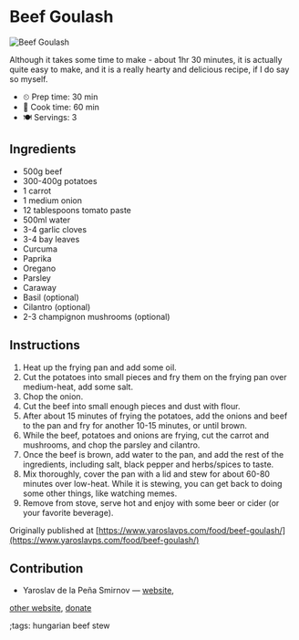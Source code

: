 # Beef Goulash

![Beef Goulash](pix/beef-goulash.webp)

Although it takes some time to make - about 1hr 30 minutes, it is actually quite
easy to make, and it is a really hearty and delicious recipe, if I do say so
myself.

- ⏲ Prep time: 30 min
- 🍳 Cook time: 60 min
- 🍽 Servings: 3

## Ingredients

- 500g beef
- 300-400g potatoes
- 1 carrot
- 1 medium onion
- 12 tablespoons tomato paste
- 500ml water
- 3-4 garlic cloves
- 3-4 bay leaves
- Curcuma
- Paprika
- Oregano
- Parsley
- Caraway
- Basil (optional)
- Cilantro (optional)
- 2-3 champignon mushrooms (optional)

## Instructions

1. Heat up the frying pan and add some oil.
2. Cut the potatoes into small pieces and fry them on the frying pan over medium-heat, add some salt.
3. Chop the onion.
4. Cut the beef into small enough pieces and dust with flour.
5. After about 15 minutes of frying the potatoes, add the onions and beef to the pan and fry for another 10-15 minutes, or until brown.
6. While the beef, potatoes and onions are frying, cut the carrot and mushrooms, and chop the parsley and cilantro.
7. Once the beef is brown, add water to the pan, and add the rest of the ingredients, including salt, black pepper and herbs/spices to taste.
8. Mix thoroughly, cover the pan with a lid and stew for about 60-80 minutes over low-heat. While it is stewing, you can get back to doing some other things, like watching memes.
9. Remove from stove, serve hot and enjoy with some beer or cider (or your favorite beverage).

Originally published at [https://www.yaroslavps.com/food/beef-goulash/](https://www.yaroslavps.com/food/beef-goulash/)

## Contribution

- Yaroslav de la Peña Smirnov — [website](https://www.yaroslavps.com/),

[other website](https://saucesource.cc/),
[donate](https://www.yaroslavps.com/donate)

;tags: hungarian beef stew

